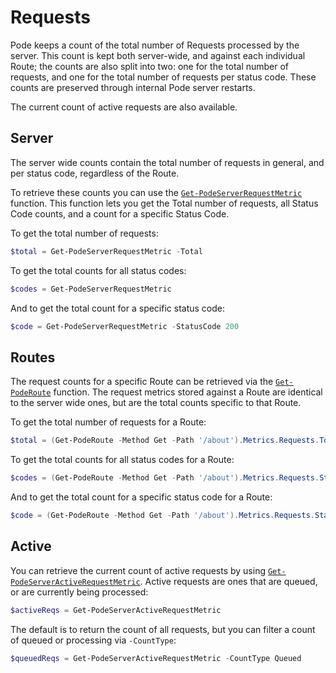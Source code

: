 # Requests

Pode keeps a count of the total number of Requests processed by the server. This count is kept both server-wide, and against each individual Route; the counts are also split into two: one for the total number of requests, and one for the total number of requests per status code. These counts are preserved through internal Pode server restarts.

The current count of active requests are also available.

## Server

The server wide counts contain the total number of requests in general, and per status code, regardless of the Route.

To retrieve these counts you can use the [`Get-PodeServerRequestMetric`](../../../Functions/Metrics/Get-PodeServerRequestMetric) function. This function lets you get the Total number of requests, all Status Code counts, and a count for a specific Status Code.

To get the total number of requests:

```powershell
$total = Get-PodeServerRequestMetric -Total
```

To get the total counts for all status codes:

```powershell
$codes = Get-PodeServerRequestMetric
```

And to get the total count for a specific status code:

```powershell
$code = Get-PodeServerRequestMetric -StatusCode 200
```

## Routes

The request counts for a specific Route can be retrieved via the [`Get-PodeRoute`](../../../Functions/Routes/Get-PodeRoute) function. The request metrics stored against a Route are identical to the server wide ones, but are the total counts specific to that Route.

To get the total number of requests for a Route:

```powershell
$total = (Get-PodeRoute -Method Get -Path '/about').Metrics.Requests.Total
```

To get the total counts for all status codes for a Route:

```powershell
$codes = (Get-PodeRoute -Method Get -Path '/about').Metrics.Requests.StatusCodes
```

And to get the total count for a specific status code for a Route:

```powershell
$code = (Get-PodeRoute -Method Get -Path '/about').Metrics.Requests.StatusCodes['200']
```

## Active

You can retrieve the current count of active requests by using [`Get-PodeServerActiveRequestMetric`](../../../Functions/Metrics/Get-PodeServerActiveRequestMetric). Active requests are ones that are queued, or are currently being processed:

```powershell
$activeReqs = Get-PodeServerActiveRequestMetric
```

The default is to return the count of all requests, but you can filter a count of queued or processing via `-CountType`:

```powershell
$queuedReqs = Get-PodeServerActiveRequestMetric -CountType Queued
```

